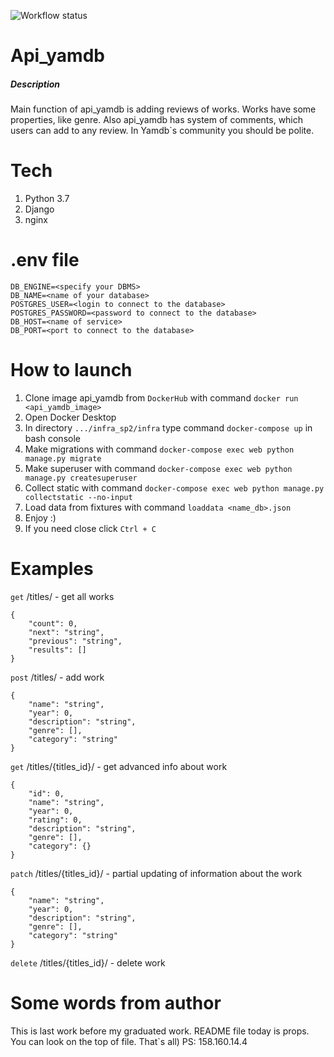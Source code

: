 ![Workflow status](https://github.com/Starov-V/yamdb_final/actions/workflows/yamdb_workflow.yml/badge.svg)
# Api_yamdb
##### Description
Main function of api_yamdb is adding reviews of works. Works have some properties, like genre. Also api_yamdb has system of comments, which users can add to any review. In Yamdb`s community you should be polite.

# Tech
1. Python 3.7
2. Django
3. nginx

# .env file
```
DB_ENGINE=<specify your DBMS>
DB_NAME=<name of your database>
POSTGRES_USER=<login to connect to the database>
POSTGRES_PASSWORD=<password to connect to the database>
DB_HOST=<name of service>
DB_PORT=<port to connect to the database>
```
# How to launch

1. Clone image api_yamdb from ```DockerHub``` with command ```docker run <api_yamdb_image>```
2. Open Docker Desktop
3. In directory ```.../infra_sp2/infra``` type command ```docker-compose up``` in bash console
4. Make migrations with command ```docker-compose exec web python manage.py migrate```
5. Make superuser with command ```docker-compose exec web python manage.py createsuperuser```
6. Collect static with command ```docker-compose exec web python manage.py collectstatic --no-input```
7. Load data from fixtures with command ```loaddata <name_db>.json```
8. Enjoy :)
9. If you need close click ```Ctrl + C```

# Examples
```get``` /titles/ - get all works
```
{
    "count": 0,
    "next": "string",
    "previous": "string",
    "results": []
}
```

```post``` /titles/ - add work
```
{
    "name": "string",
    "year": 0,
    "description": "string",
    "genre": [],
    "category": "string"
}
```

```get``` /titles/{titles_id}/ - get advanced info about work
```
{
    "id": 0,
    "name": "string",
    "year": 0,
    "rating": 0,
    "description": "string",
    "genre": [],
    "category": {}
}
```

```patch``` /titles/{titles_id}/ - partial updating of information about the work
```
{
    "name": "string",
    "year": 0,
    "description": "string",
    "genre": [],
    "category": "string"
}
```

```delete``` /titles/{titles_id}/ - delete work
# Some words from author
This is last work before my graduated work. README file today is props. You can look on the top of file. That`s all)
PS: 158.160.14.4